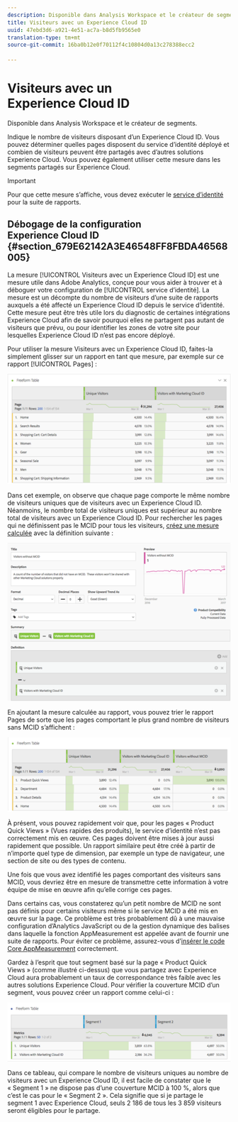 ```yaml
---
description: Disponible dans Analysis Workspace et le créateur de segments.
title: Visiteurs avec un Experience Cloud ID
uuid: 47ebd3d6-a921-4e51-ac7a-b8d5fb9565e0
translation-type: tm+mt
source-git-commit: 16ba0b12e0f70112f4c10804d0a13c278388ecc2

---
```



# Visiteurs avec un Experience Cloud ID

Disponible dans Analysis Workspace et le créateur de segments.

Indique le nombre de visiteurs disposant d’un Experience Cloud ID. Vous pouvez déterminer quelles pages disposent du service d’identité déployé et combien de visiteurs peuvent être partagés avec d’autres solutions Experience Cloud. Vous pouvez également utiliser cette mesure dans les segments partagés sur Experience Cloud.

>[!IMPORTANT]
>
>Pour que cette mesure s’affiche, vous devez exécuter le [service d’identité](https://marketing.adobe.com/resources/help/fr_FR/mcvid/) pour la suite de rapports.

## Débogage de la configuration Experience Cloud ID {#section_679E62142A3E46548FF8FBDA46568005}

La mesure [!UICONTROL Visiteurs avec un Experience Cloud ID] est une mesure utile dans Adobe Analytics, conçue pour vous aider à trouver et à déboguer votre configuration de [!UICONTROL service d’identité]. La mesure est un décompte du nombre de visiteurs d’une suite de rapports auxquels a été affecté un Experience Cloud ID depuis le service d’identité. Cette mesure peut être très utile lors du diagnostic de certaines intégrations Experience Cloud afin de savoir pourquoi elles ne partagent pas autant de visiteurs que prévu, ou pour identifier les zones de votre site pour lesquelles Experience Cloud ID n’est pas encore déployé.

Pour utiliser la mesure Visiteurs avec un Experience Cloud ID, faites-la simplement glisser sur un rapport en tant que mesure, par exemple sur ce rapport [!UICONTROL Pages] :

![](assets/metric-mcvid1.png)

Dans cet exemple, on observe que chaque page comporte le même nombre de visiteurs uniques que de visiteurs avec un Experience Cloud ID. Néanmoins, le nombre total de visiteurs uniques est supérieur au nombre total de visiteurs avec un Experience Cloud ID. Pour rechercher les pages qui ne définissent pas le MCID pour tous les visiteurs, [créez une mesure calculée](https://marketing.adobe.com/resources/help/fr_FR/analytics/calcmetrics/cm_build_metrics.html) avec la définition suivante :

![](assets/metric-mcvid2.png)

En ajoutant la mesure calculée au rapport, vous pouvez trier le rapport Pages de sorte que les pages comportant le plus grand nombre de visiteurs sans MCID s’affichent :

![](assets/metric-mcvid3.png)

À présent, vous pouvez rapidement voir que, pour les pages « Product Quick Views » (Vues rapides des produits), le service d’identité n’est pas correctement mis en œuvre. Ces pages doivent être mises à jour aussi rapidement que possible. Un rapport similaire peut être créé à partir de n’importe quel type de dimension, par exemple un type de navigateur, une section de site ou des types de contenu.

Une fois que vous avez identifié les pages comportant des visiteurs sans MCID, vous devriez être en mesure de transmettre cette information à votre équipe de mise en œuvre afin qu’elle corrige ces pages.

Dans certains cas, vous constaterez qu’un petit nombre de MCID ne sont pas définis pour certains visiteurs même si le service MCID a été mis en œuvre sur la page. Ce problème est très probablement dû à une mauvaise configuration d’Analytics JavaScript ou de la gestion dynamique des balises dans laquelle la fonction AppMeasurement est appelée avant de fournir une suite de rapports. Pour éviter ce problème, assurez-vous d’[insérer le code Core AppMeasurement](https://marketing.adobe.com/resources/help/en_US/sc/implement/?f=t_appmeasurement-code.html) correctement.

Gardez à l’esprit que tout segment basé sur la page « Product Quick Views » (comme illustré ci-dessus) que vous partagez avec Experience Cloud aura probablement un taux de correspondance très faible avec les autres solutions Experience Cloud. Pour vérifier la couverture MCID d’un segment, vous pouvez créer un rapport comme celui-ci :

![](assets/metric-mcvid4.png)

Dans ce tableau, qui compare le nombre de visiteurs uniques au nombre de visiteurs avec un Experience Cloud ID, il est facile de constater que le « Segment 1 » ne dispose pas d’une couverture MCID à 100 %, alors que c’est le cas pour le « Segment 2 ». Cela signifie que si je partage le segment 1 avec Experience Cloud, seuls 2 186 de tous les 3 859 visiteurs seront éligibles pour le partage.
